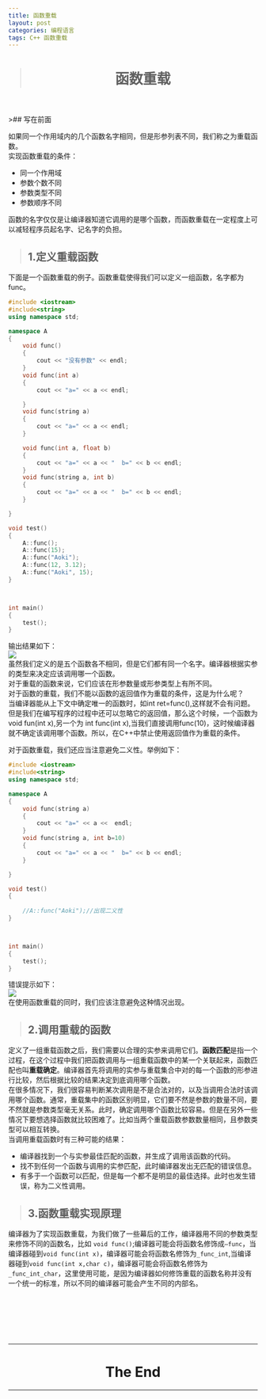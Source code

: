 ```yaml
---
title: 函数重载
layout: post
categories: 编程语言
tags: C++ 函数重载
---
```

># <center>函数重载<center/>  

<br/>
<br/>
>## 写在前面 

如果同一个作用域内的几个函数名字相同，但是形参列表不同，我们称之为重载函数。   
实现函数重载的条件：  
- 同一个作用域
- 参数个数不同
- 参数类型不同
- 参数顺序不同

函数的名字仅仅是让编译器知道它调用的是哪个函数，而函数重载在一定程度上可以减轻程序员起名字、记名字的负担。   
>## 1.定义重载函数

下面是一个函数重载的例子。函数重载使得我们可以定义一组函数，名字都为func。  
```c++
#include <iostream>
#include<string>
using namespace std;

namespace A
{
	void func()
	{
		cout << "没有参数" << endl;
	}
	void func(int a)
	{
		cout << "a=" << a << endl;

	}
	void func(string a)
	{
		cout << "a=" << a << endl;
	}

	void func(int a, float b)
	{
		cout << "a=" << a << "  b=" << b << endl;
	}
	void func(string a, int b)
	{
		cout << "a=" << a << "  b=" << b << endl;
	}

}

void test()
{
	A::func();
	A::func(15);
	A::func("Aoki");
	A::func(12, 3.12);
	A::func("Aoki", 15);
}



int main()
{
	test();
}


```
输出结果如下：  
![](https://i.imgur.com/3VcHYjM.png)  
虽然我们定义的是五个函数各不相同，但是它们都有同一个名字。编译器根据实参的类型来决定应该调用哪一个函数。  
对于重载的函数来说，它们应该在形参数量或形参类型上有所不同。  
对于函数的重载，我们不能以函数的返回值作为重载的条件，这是为什么呢？  
当编译器能从上下文中确定唯一的函数时，如int ret=func(),这样就不会有问题。但是我们在编写程序的过程中还可以忽略它的返回值，那么这个时候，一个函数为 void fun(int x),另一个为 int func(int x),当我们直接调用func(10)，这时候编译器就不确定该调用哪个函数。所以，在C++中禁止使用返回值作为重载的条件。  

对于函数重载，我们还应当注意避免二义性。举例如下：  
```c++
#include <iostream>
#include<string>
using namespace std;

namespace A
{
	void func(string a)
	{
		cout << "a=" << a <<  endl;
	}
	void func(string a, int b=10)
	{
		cout << "a=" << a << "  b=" << b << endl;
	}

}

void test()
{
	
	//A::func("Aoki");//出现二义性
}



int main()
{
	test();
}
```
错误提示如下：  
![](https://i.imgur.com/7vIm1G8.png)  
在使用函数重载的同时，我们应该注意避免这种情况出现。  
>## 2.调用重载的函数

定义了一组重载函数之后，我们需要以合理的实参来调用它们。**函数匹配**是指一个过程，在这个过程中我们把函数调用与一组重载函数中的某一个关联起来，函数匹配也叫**重载确定**。编译器首先将调用的实参与重载集合中对的每一个函数的形参进行比较，然后根据比较的结果决定到底调用哪个函数。  
在很多情况下，我们很容易判断某次调用是不是合法对的，以及当调用合法时该调用哪个函数。通常，重载集中的函数区别明显，它们要不然是参数的数量不同，要不然就是参数类型毫无关系。此时，确定调用哪个函数比较容易。但是在另外一些情况下要想选择函数就比较困难了。比如当两个重载函数参数数量相同，且参数类型可以相互转换。  
当调用重载函数时有三种可能的结果：  
- 编译器找到一个与实参最佳匹配的函数，并生成了调用该函数的代码。  
- 找不到任何一个函数与调用的实参匹配，此时编译器发出无匹配的错误信息。
- 有多于一个函数可以匹配，但是每一个都不是明显的最佳选择。此时也发生错误，称为二义性调用。  


>## 3.函数重载实现原理

编译器为了实现函数重载，为我们做了一些幕后的工作，编译器用不同的参数类型来修饰不同的函数名，比如 `void func()`;编译器可能会将函数名修饰成`—func`，当编译器碰到`void func(int x)`，编译器可能会将函数名修饰为`_func_int`,当编译器碰到`void func(int x,char c)`，编译器可能会将函数名修饰为`_func_int_char`，这里使用可能，是因为编译器如何修饰重载的函数名称并没有一个统一的标准，所以不同的编译器可能会产生不同的内部名。  

<br/><br/><br/><br/><br/>

-------------------------------------
# <center>The End<center/>  
-------------------------------------